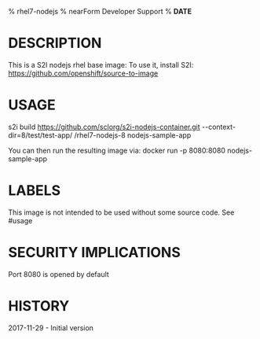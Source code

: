 % rhel7-nodejs
% nearForm Developer Support
% __DATE__

# DESCRIPTION
This is a S2I nodejs rhel base image:
To use it, install S2I: https://github.com/openshift/source-to-image

# USAGE
s2i build https://github.com/sclorg/s2i-nodejs-container.git --context-dir=8/test/test-app/ /rhel7-nodejs-8 nodejs-sample-app

You can then run the resulting image via:
docker run -p 8080:8080 nodejs-sample-app

# LABELS
This image is not intended to be used without some source code. See #usage

# SECURITY IMPLICATIONS
Port 8080 is opened by default

# HISTORY
2017-11-29 - Initial version
